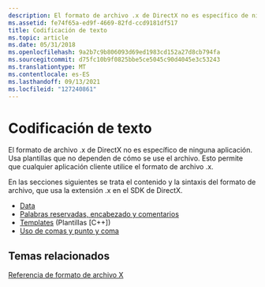 ```yaml
---
description: El formato de archivo .x de DirectX no es específico de ninguna aplicación. Usa plantillas que no dependen de cómo se use el archivo. Esto permite que cualquier aplicación cliente utilice el formato de archivo .x.
ms.assetid: fe74f65a-ed9f-4669-82fd-ccd9181df517
title: Codificación de texto
ms.topic: article
ms.date: 05/31/2018
ms.openlocfilehash: 9a2b7c9b806093d69ed1983cd152a27d8cb794fa
ms.sourcegitcommit: d75fc10b9f0825bbe5ce5045c90d4045e3c53243
ms.translationtype: MT
ms.contentlocale: es-ES
ms.lasthandoff: 09/13/2021
ms.locfileid: "127240861"
---
```

# <a name="text-encoding"></a>Codificación de texto

El formato de archivo .x de DirectX no es específico de ninguna aplicación. Usa plantillas que no dependen de cómo se use el archivo. Esto permite que cualquier aplicación cliente utilice el formato de archivo .x.

En las secciones siguientes se trata el contenido y la sintaxis del formato de archivo, que usa la extensión .x en el SDK de DirectX.

-   [Data](dx9-graphics-reference-x-file-textencoding-data.md)
-   [Palabras reservadas, encabezado y comentarios](reserved-words--header--and-comments.md)
-   [Templates](dx9-graphics-reference-x-file-textencoding-templates.md) (Plantillas [C++])
-   [Uso de comas y punto y coma](use-of-commas-and-semicolons.md)

## <a name="related-topics"></a>Temas relacionados

<dl> <dt>

[Referencia de formato de archivo X](dx9-graphics-reference-x-file-format.md)
</dt> </dl>

 

 



